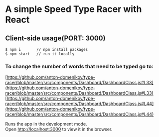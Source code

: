 # A simple Speed Type Racer with React

## Client-side usage(PORT: 3000)

```terminal
$ npm i       // npm install packages
$ npm start   // run it locally
```

### To change the number of words that need to be typed go to:
[https://github.com/anton-domenikov/type-racer/blob/master/src/components/Dashboard/DashboardClass.js#L33](https://github.com/anton-domenikov/type-racer/blob/master/src/components/Dashboard/DashboardClass.js#L33)
[https://github.com/anton-domenikov/type-racer/blob/master/src/components/Dashboard/DashboardClass.js#L44](https://github.com/anton-domenikov/type-racer/blob/master/src/components/Dashboard/DashboardClass.js#L44)

Runs the app in the development mode.\
Open [http://localhost:3000](http://localhost:3000) to view it in the browser.
